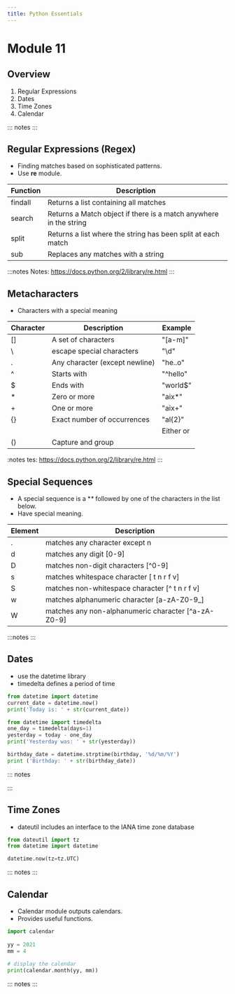 ```yaml
---
title: Python Essentials
---
```


# Module 11

## Overview

1. Regular Expressions
1. Dates
1. Time Zones
1. Calendar

::: notes
:::

## Regular Expressions (Regex)

- Finding matches based on sophisticated patterns. 
- Use **re** module. 

| Function | Description                                                       |
|----------|-------------------------------------------------------------------|
| findall  | Returns a list containing all matches                             |
| search   | Returns a Match object if there is a match anywhere in the string |
| split    | Returns a list where the string has been split at each match      |
| sub      | Replaces any matches with a string                                |

:::notes
Notes:
https://docs.python.org/2/library/re.html
:::

## Metacharacters

- Characters with a special meaning

| Character |	Description	                | Example      |
|-----------|-------------------------------|--------------|
| []        | A set of characters	        | "[a-m]"	   |
| \	        | escape special characters     | "\d"	       |
| .	        | Any character (except newline)| "he..o"	   |
| ^	        | Starts with	                | "^hello"	   |
| $	        | Ends with	                    | "world$"	   |
| *	        | Zero or more	                | "aix*"	   |
| +	        | One or more 	                | "aix+"	   |
| {}        | Exact number of occurrences	| "al{2}"	   |
| |	        | Either or	                    | "falls|stays"|	
| ()        | Capture and group	            |              |

:notes
tes:
https://docs.python.org/2/library/re.html
:::

## Special Sequences

- A special sequence is a **\** followed by one of the characters in the list below.
- Have special meaning.

| Element       | Description                                         |
|---------------|-----------------------------------------------------|
| .             | matches any character except n                     |
| d             | matches any digit [0-9]                             |
| D             | matches non-digit characters [^0-9]                 |
| s             | matches whitespace character [ t n r f v]          |
| S             | matches non-whitespace character [^ t n r f v]     |
| w             | matches alphanumeric character [a-zA-Z0-9_]         |
| W             | matches any non-alphanumeric character [^a-zA-Z0-9] |

:::notes
:::

## Dates

* use the datetime library
* timedelta defines a period of time

```python
from datetime import datetime
current_date = datetime.now()
print('Today is: ' + str(current_date))

from datetime import timedelta
one_day = timedelta(days=1)
yesterday = today - one_day
print('Yesterday was: ' + str(yesterday))

birthday_date = datetime.strptime(birthday, '%d/%m/%Y')
print ('Birthday: ' + str(birthday_date))

```

::: notes

:::

## Time Zones

- dateutil includes an interface to the IANA time zone database

```python
from dateutil import tz
from datetime import datetime

datetime.now(tz=tz.UTC)
```
::: notes
:::

## Calendar

- Calendar module outputs calendars. 
- Provides useful functions.

```python
import calendar 
    
yy = 2021
mm = 4
    
# display the calendar 
print(calendar.month(yy, mm)) 
```

::: notes
:::